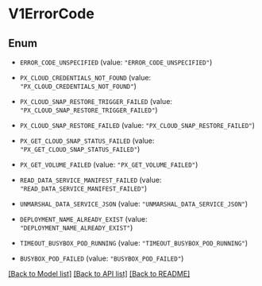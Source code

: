 # V1ErrorCode

## Enum


* `ERROR_CODE_UNSPECIFIED` (value: `"ERROR_CODE_UNSPECIFIED"`)

* `PX_CLOUD_CREDENTIALS_NOT_FOUND` (value: `"PX_CLOUD_CREDENTIALS_NOT_FOUND"`)

* `PX_CLOUD_SNAP_RESTORE_TRIGGER_FAILED` (value: `"PX_CLOUD_SNAP_RESTORE_TRIGGER_FAILED"`)

* `PX_CLOUD_SNAP_RESTORE_FAILED` (value: `"PX_CLOUD_SNAP_RESTORE_FAILED"`)

* `PX_GET_CLOUD_SNAP_STATUS_FAILED` (value: `"PX_GET_CLOUD_SNAP_STATUS_FAILED"`)

* `PX_GET_VOLUME_FAILED` (value: `"PX_GET_VOLUME_FAILED"`)

* `READ_DATA_SERVICE_MANIFEST_FAILED` (value: `"READ_DATA_SERVICE_MANIFEST_FAILED"`)

* `UNMARSHAL_DATA_SERVICE_JSON` (value: `"UNMARSHAL_DATA_SERVICE_JSON"`)

* `DEPLOYMENT_NAME_ALREADY_EXIST` (value: `"DEPLOYMENT_NAME_ALREADY_EXIST"`)

* `TIMEOUT_BUSYBOX_POD_RUNNING` (value: `"TIMEOUT_BUSYBOX_POD_RUNNING"`)

* `BUSYBOX_POD_FAILED` (value: `"BUSYBOX_POD_FAILED"`)


[[Back to Model list]](../README.md#documentation-for-models) [[Back to API list]](../README.md#documentation-for-api-endpoints) [[Back to README]](../README.md)


